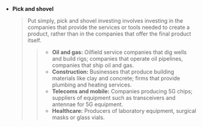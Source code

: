 - __Pick and shovel__
   > Put simply, pick and shovel investing involves investing in the companies that provide the services or tools needed to create a product, rather than in the companies that offer the final product itself.
   >> -   **Oil and gas:** Oilfield service companies that dig wells and build rigs; companies that operate oil pipelines, companies that ship oil and gas. 
   >> -   **Construction:** Businesses that produce building materials like clay and concrete; firms that provide plumbing and heating services. 
   >> -   **Telecoms and mobile:** Companies producing 5G chips; suppliers of equipment such as transceivers and antennae for 5G equipment.
   >> -   **Healthcare:** Producers of laboratory equipment, surgical masks or glass vials.